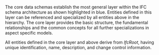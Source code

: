 The core data schemas establish the most general layer within the IFC schema architecture as shown highlighted in blue. Entities defined in this layer can be referenced and specialized by all entities above in the hierarchy. The core layer provides the basic structure, the fundamental relationships and the common concepts for all further specializations in aspect specific models.

All entities defined in the core layer and above derive from _IfcRoot_, having unique identification, name, description, and change control information.